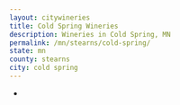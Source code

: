 ```yaml
---
layout: citywineries
title: Cold Spring Wineries
description: Wineries in Cold Spring, MN
permalink: /mn/stearns/cold-spring/
state: mn
county: stearns
city: cold spring
---
```

-
